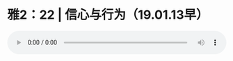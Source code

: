 # 雅2：22 | 信心与行为（19.01.13早）

<audio style="width: 100%;" preload="false" controls controlslist="nodownload"><source src="//cdn.wechat.edu.pl/audio/mp3/old/27325.mp3" type="audio/mpeg">Your browser does not support the audio element.</audio>


